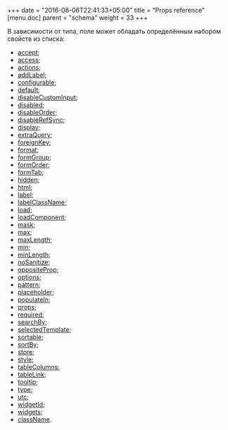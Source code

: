 +++
date = "2016-08-06T22:41:33+05:00"
title = "Props reference"
[menu.doc]
    parent = "schema"
    weight = 33
+++

В зависимости от типа, поле может обладать определённым набором свойств из списка:

*   [accept](/doc/props-displaying/#accept);
*   [access](/doc/props-modeling/#access);
*   [actions](/doc/props-displaying/#actions);
*   [addLabel](/doc/props-displaying/#addlabel);
*   [configurable](/doc/props-modeling/#configurable);
*   [default](/doc/props-modeling/#default);
*   [disableCustomInput](/doc/props-displaying/#disablecustominput);
*   [disabled](/doc/props-displaying/#disabled);
*   [disableOrder](/doc/props-displaying/#disableorder);
*   [disableRefSync](/doc/props-modeling/#disablerefsync);
*   [display](/doc/props-displaying);
*   [extraQuery](/doc/props-displaying/#extraquery);
*   [foreignKey](/doc/props-displaying/#foreignkey);
*   [format](/doc/props-displaying/#date-format);
*   [formGroup](/doc/props-displaying/#formgroup);
*   [formOrder](/doc/props-displaying/#formorder);
*   [formTab](/doc/props-displaying/#formtab);
*   [hidden](/doc/props-displaying/#hidden);
*   [html](/doc/props-displaying/#html-html);
*   [label](/doc/props-displaying/#label);
*   [labelClassName](/doc/props-displaying/#labelclassname);
*   [load](/doc/props-modeling/#load);
*   [loadComponent](/doc/props-displaying/#loadcomponent);
*   [mask](/doc/props-displaying/#masked-mask);
*   [max](/doc/props-modeling/#max);
*   [maxLength](/doc/props-modeling/#maxlength);
*   [min](/doc/props-modeling/#min);
*   [minLength](/doc/props-modeling/#minlength);
*   [noSanitize](/doc/props-displaying/#nosanitize);
*   [oppositeProp](/doc/props-modeling/#oppositeprop);
*   [options](/doc/props-displaying/#autocomplete-options);
*   [pattern](/doc/props-displaying/#pattern);
*   [placeholder](/doc/props-displaying/#placeholder);
*   [populateIn](/doc/props-modeling/#populatein);
*   [props](/doc/props-modeling/#props);
*   [required](/doc/props-modeling/#required);
*   [searchBy](/doc/props-displaying/#searchby);
*   [selectedTemplate](/doc/props-displaying/#selectedtemplate);
*   [sortable](/doc/props-displaying/#sortable);
*   [sortBy](/doc/props-displaying/#sortby);
*   [store](/doc/props-modeling/#store);
*   [style](/doc/props-displaying/#style);
*   [tableColumns](/doc/props_reference/#tablecolumns);
*   [tableLink](/doc/props_reference/#tablelink);
*   [tooltip](/doc/props-displaying/#tooltip);
*   [type](/doc/props-modeling);
*   [utc](/doc/props-modeling/#utc);
*   [widgetId](/doc/props_reference/#widgetid);
*   [widgets](/doc/props_reference/#widgets);
*   [сlassName](/doc/props-displaying/#сlassname).
